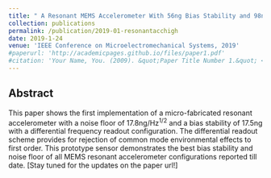 ```yaml
---
title: " A Resonant MEMS Accelerometer With 56ng Bias Stability and 98ng/Hz<sup>1/2</sup> Noise Floor "
collection: publications
permalink: /publication/2019-01-resonantacchigh
date: 2019-1-24
venue: 'IEEE Conference on Microelectromechanical Systems, 2019'
#paperurl: 'http://academicpages.github.io/files/paper1.pdf'
#citation: 'Your Name, You. (2009). &quot;Paper Title Number 1.&quot; <i>Journal 1</i>. 1(1).'
---
```


## Abstract
This paper shows the first implementation of a micro-fabricated resonant accelerometer with a noise floor of 17.8ng/Hz<sup>1/2</sup> and a bias stability of 17.5ng with a differential frequency readout configuration. The differential readout scheme provides for rejection of common mode environmental effects to first order. This prototype sensor demonstrates the best bias stability and noise floor of all MEMS resonant accelerometer configurations reported till date.
[Stay tuned for the updates on the paper url!]
